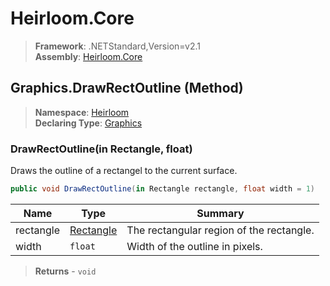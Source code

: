 # Heirloom.Core

> **Framework**: .NETStandard,Version=v2.1  
> **Assembly**: [Heirloom.Core][0]

## Graphics.DrawRectOutline (Method)

> **Namespace**: [Heirloom][0]  
> **Declaring Type**: [Graphics][1]

### DrawRectOutline(in Rectangle, float)

Draws the outline of a rectangel to the current surface.

```cs
public void DrawRectOutline(in Rectangle rectangle, float width = 1)
```

| Name      | Type           | Summary                                  |
|-----------|----------------|------------------------------------------|
| rectangle | [Rectangle][2] | The rectangular region of the rectangle. |
| width     | `float`        | Width of the outline in pixels.          |

> **Returns** - `void`

[0]: ../../../Heirloom.Core.md
[1]: ../Graphics.md
[2]: ../Rectangle.md

